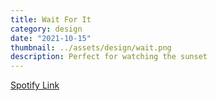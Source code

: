 ```yaml
---
title: Wait For It
category: design
date: "2021-10-15"
thumbnail: ../assets/design/wait.png
description: Perfect for watching the sunset
---
```


<a href = "https://open.spotify.com/playlist/3ZqY8WzU4BrHZLQ8Dx37hI?si=4dcdd808e4bd4746" target="_blank" class = "err">Spotify Link</a>
